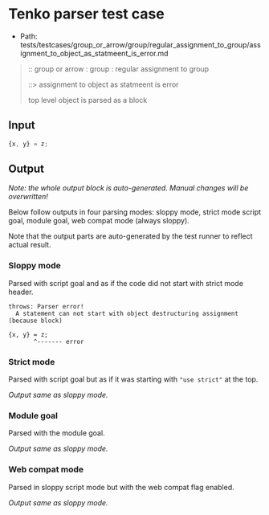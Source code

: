 # Tenko parser test case

- Path: tests/testcases/group_or_arrow/group/regular_assignment_to_group/assignment_to_object_as_statmeent_is_error.md

> :: group or arrow : group : regular assignment to group
>
> ::> assignment to object as statmeent is error
>
> top level object is parsed as a block

## Input

`````js
{x, y} = z;
`````

## Output

_Note: the whole output block is auto-generated. Manual changes will be overwritten!_

Below follow outputs in four parsing modes: sloppy mode, strict mode script goal, module goal, web compat mode (always sloppy).

Note that the output parts are auto-generated by the test runner to reflect actual result.

### Sloppy mode

Parsed with script goal and as if the code did not start with strict mode header.

`````
throws: Parser error!
  A statement can not start with object destructuring assignment (because block)

{x, y} = z;
       ^------- error
`````

### Strict mode

Parsed with script goal but as if it was starting with `"use strict"` at the top.

_Output same as sloppy mode._

### Module goal

Parsed with the module goal.

_Output same as sloppy mode._

### Web compat mode

Parsed in sloppy script mode but with the web compat flag enabled.

_Output same as sloppy mode._
